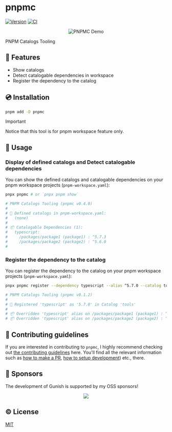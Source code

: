 # pnpmc

[![Version][npm-version-src]][npm-version-href]
[![CI][ci-src]][ci-href]

<p align="center">
  <img src="./assets/pnpmc.gif" alt="PNPMC Demo">
</p>

PNPM Catalogs Tooling

## 🌟 Features

- Show catalogs
- Detect catalogable dependencies in workspace
- Register the dependency to the catalog

## 💿 Installation

```sh
pnpm add -D pnpmc
```

> [!IMPORTANT]
> Notice that this tool is for pnpm workspace feature only.

## 🚀 Usage

### Display of defined catalogs and Detect catalogable dependencies

You can show the defined catalogs and catalogable dependencies on your pnpm workspace projects (`pnpm-workspace.yaml`):

```sh
pnpx pnpmc # or `pnpx pnpm show`

# PNPM Catalogs Tooling (pnpmc v0.4.0)
#
# 📙 Defined catalogs in pnpm-workspace.yaml:
#   (none)
#
# 📦 Catalogable Dependencies (1):
#   typescript:
#     /packages/package1 (package1) : ^5.7.3
#     /packages/package2 (package2) : ^5.6.0
#
```

### Register the dependency to the catalog

You can register the dependency to the catalog on your pnpm workspace projects (`pnpm-workspace.yaml`):

```sh
pnpx pnpmc register --dependency typescript --alias ^5.7.0 --catalog tools

# PNPM Catalogs Tooling (pnpmc v0.1.2)
#
# 📙 Registered 'typescript' as '5.7.0' in Catalog 'tools'
#
# 📦 Overridden 'typescript' alias on /packages/package1 (package1) : ^5.7.3 -> catalog:tools
# 📦 Overridden 'typescript' alias on /packages/package2 (package2) : ^5.6.0 -> catalog:tools
```

## 🙌 Contributing guidelines

If you are interested in contributing to `pnpmc`, I highly recommend checking out [the contributing guidelines](/CONTRIBUTING.md) here. You'll find all the relevant information such as [how to make a PR](/CONTRIBUTING.md#pull-request-guidelines), [how to setup development](/CONTRIBUTING.md#development-setup)) etc., there.

## 🤝 Sponsors

The development of Gunish is supported by my OSS sponsors!

<p align="center">
  <a href="https://cdn.jsdelivr.net/gh/kazupon/sponsors/sponsors.svg">
    <img src='https://cdn.jsdelivr.net/gh/kazupon/sponsors/sponsors.svg'/>
  </a>
</p>

## ©️ License

[MIT](http://opensource.org/licenses/MIT)

<!-- Badges -->

[npm-version-src]: https://img.shields.io/npm/v/pnpmc?style=flat
[npm-version-href]: https://npmjs.com/package/pnpmc
[ci-src]: https://github.com/kazupon/pnpmc/actions/workflows/ci.yml/badge.svg
[ci-href]: https://github.com/kazupon/pnpmc/actions/workflows/ci.yml
